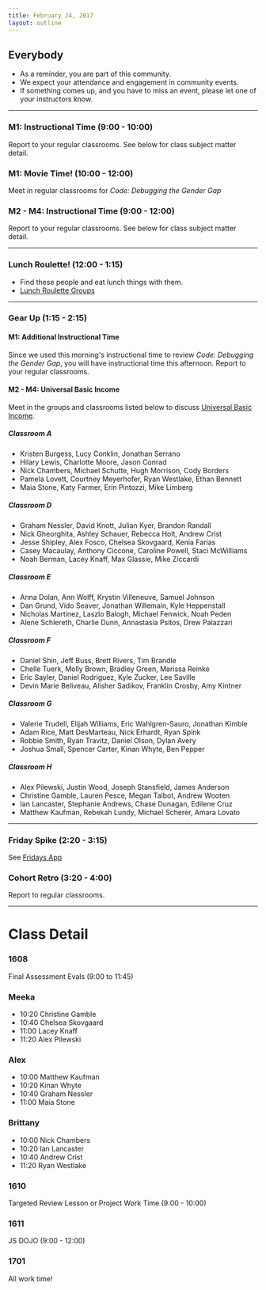 ```yaml
---
title: February 24, 2017
layout: outline
---
```


## Everybody

-   As a reminder, you are part of this community.
-   We expect your attendance and engagement in community events.
-   If something comes up, and you have to miss an event, please let one of your instructors know.

***

### M1: Instructional Time (9:00 - 10:00)
Report to your regular classrooms. See below for class subject matter detail.

### M1: Movie Time! (10:00 - 12:00)
Meet in regular classrooms for _Code: Debugging the Gender Gap_

### M2 - M4: Instructional Time (9:00 - 12:00)
Report to your regular classrooms. See below for class subject matter detail.

***

### Lunch Roulette! (12:00 - 1:15)

* Find these people and eat lunch things with them.
* [Lunch Roulette
  Groups](https://github.com/turingschool/interdisciplinary-planning/blob/master/groups/20170224.markdown)

***

### Gear Up (1:15 - 2:15)

#### M1: Additional Instructional Time

Since we used this morning's instructional time to review _Code: Debugging the Gender Gap_, you will have instructional time this afternoon. Report to your regular classrooms.

#### M2 - M4: Universal Basic Income

Meet in the groups and classrooms listed below to discuss [Universal Basic Income](https://github.com/turingschool/gear-up/blob/master/universal_basic_income.markdown).

##### Classroom A

*   Kristen Burgess, Lucy Conklin, Jonathan Serrano
*   Hilary Lewis, Charlotte Moore, Jason Conrad
*   Nick Chambers, Michael Schutte, Hugh Morrison, Cody Borders
*   Pamela Lovett, Courtney Meyerhofer, Ryan Westlake, Ethan Bennett
*   Maia Stone, Katy Farmer, Erin Pintozzi, Mike Limberg

##### Classroom D

*   Graham Nessler, David Knott, Julian Kyer, Brandon Randall
*   Nick Gheorghita, Ashley Schauer, Rebecca Holt, Andrew Crist
*   Jesse Shipley, Alex Fosco, Chelsea Skovgaard, Kenia Farias
*   Casey Macaulay, Anthony Ciccone, Caroline Powell, Staci McWilliams
*   Noah Berman, Lacey Knaff, Max Glassie, Mike Ziccardi

##### Classroom E

*   Anna Dolan, Ann Wolff, Krystin Villeneuve, Samuel Johnson
*   Dan Grund, Vido Seaver, Jonathan Willemain, Kyle Heppenstall
*   Nicholas Martinez, Laszlo Balogh, Michael Fenwick, Noah Peden
*   Alene Schlereth, Charlie Dunn, Annastasia Psitos, Drew Palazzari

##### Classroom F

*   Daniel Shin, Jeff Buss, Brett Rivers, Tim Brandle
*   Chelle Tuerk, Molly Brown, Bradley Green, Marissa Reinke
*   Eric Sayler, Daniel Rodriguez, Kyle Zucker, Lee Saville
*   Devin Marie Beliveau, Alisher Sadikov, Franklin Crosby, Amy Kintner

##### Classroom G

*   Valerie Trudell, Elijah Williams, Eric Wahlgren-Sauro, Jonathan Kimble
*   Adam Rice, Matt DesMarteau, Nick Erhardt, Ryan Spink
*   Robbie Smith, Ryan Travitz, Daniel Olson, Dylan Avery
*   Joshua Small, Spencer Carter, Kinan Whyte, Ben Pepper

##### Classroom H

*   Alex Pilewski, Justin Wood, Joseph Stansfield, James Anderson
*   Christine Gamble, Lauren Pesce, Megan Talbot, Andrew Wooten
*   Ian Lancaster, Stephanie Andrews, Chase Dunagan, Edilene Cruz
*   Matthew Kaufman, Rebekah Lundy, Michael Scherer, Amara Lovato

***

### Friday Spike (2:20 - 3:15)
See [Fridays App](https://turing-fridays.firebaseapp.com/)

### Cohort Retro (3:20 - 4:00)
Report to regular classrooms.

--------------------------------------------

# Class Detail

### 1608

Final Assessment Evals (9:00 to 11:45)

### Meeka

* 10:20 Christine Gamble
* 10:40 Chelsea Skovgaard
* 11:00 Lacey Knaff
* 11:20 Alex Pilewski

### Alex

* 10:00 Matthew Kaufman
* 10:20 Kinan Whyte
* 10:40 Graham Nessler
* 11:00 Maia Stone

### Brittany

* 10:00 Nick Chambers
* 10:20 Ian Lancaster
* 10:40 Andrew Crist
* 11:20 Ryan Westlake

### 1610

Targeted Review Lesson or Project Work Time (9:00 - 10:00)

### 1611

JS DOJO (9:00 - 12:00)

### 1701

All work time!
